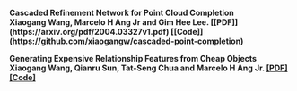 
<br>
<b>Cascaded Refinement Network for Point Cloud Completion</b> <br> 
<b>Xiaogang Wang, Marcelo H Ang Jr and Gim Hee Lee.
[[PDF]](https://arxiv.org/pdf/2004.03327v1.pdf) [[Code]](https://github.com/xiaogangw/cascaded-point-completion)

<b>Generating Expensive Relationship Features from Cheap Objects</b> <br> 
<b>Xiaogang Wang, Qianru Sun, Tat-Seng Chua and Marcelo H Ang Jr.
[[PDF]](https://bmvc2019.org/wp-content/uploads/papers/0657-paper.pdf) [[Code]](https://github.com/xiaogangw/Generating-Expensive-Relationship-Features-from-Cheap-Objects)
